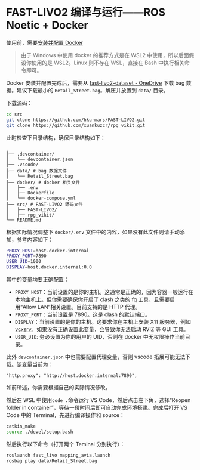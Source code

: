 # FAST-LIVO2 编译与运行——ROS Noetic + Docker

使用前，需要[安装并配置 Docker](https://wsxq2.55555.io/blog/2022/03/16/Docker%E4%BD%BF%E7%94%A8%E7%AC%94%E8%AE%B0/#%E5%AE%89%E8%A3%85%E5%92%8C%E9%85%8D%E7%BD%AE)

>  由于 Windows 中使用 docker 的推荐方式是在 WSL2 中使用，所以后面假设你使用的是 WSL2。Linux 则不存在 WSL，直接在 Bash 中执行相关命令即可。

Docker 安装并配置完成后，需要从 [fast-livo2-dataset - OneDrive](https://connecthkuhk-my.sharepoint.com/:f:/g/personal/zhengcr_connect_hku_hk/ErdFNQtjMxZOorYKDTtK4ugBkogXfq1OfDm90GECouuIQA?e=KngY9Z) 下载 bag 数据。建议下载最小的 `Retail_Street.bag`。解压并放置到 `data/` 目录。

下载源码：

```bash
cd src
git clone https://github.com/hku-mars/FAST-LIVO2.git
git clone https://github.com/xuankuzcr/rpg_vikit.git 
```

此时检查下目录结构，确保目录结构如下：

```
.
├── .devcontainer/
│   └── devcontainer.json
├── .vscode/
├── data/ # bag 数据文件
│   └── Retail_Street.bag
├── docker/ # docker 相关文件
│   ├── .env
│   ├── Dockerfile
│   └── docker-compose.yml
├── src/ # FAST-LIVO2 源码文件
│   ├── FAST-LIVO2/
│   ├── rpg_vikit/
└── README.md
```

根据实际情况调整下 `docker/.env` 文件中的内容，如果没有此文件则请手动添加，参考内容如下：

```bash
PROXY_HOST=host.docker.internal
PROXY_PORT=7890
USER_UID=1000
DISPLAY=host.docker.internal:0.0
```

其中的变量均要正确配置：

- `PROXY_HOST`：当前设置的是你的主机。这通常是正确的，因为容器一般运行在本地主机上。但你需要确保你开启了 clash 之类的 fq 工具，且需要启用“Allow LAN”相关设置。目前支持的是 HTTP 代理。
- `PROXY_PORT`：当前设置是 7890。这是 clash 的默认端口。
- `DISPLAY`：当前设置的是你的主机。这要求你在主机上安装 X11 服务器，例如 [vcxsrv](https://sourceforge.net/projects/vcxsrv/)。如果没有正确设置此变量，会导致你无法启动 RVIZ 等 GUI 工具。
- `USER_UID`: 务必设置为你的用户的 UID，否则在 docker 中无权限操作当前目录。

此外 `devcontainer.json` 中也需要配置代理变量，否则 vscode 拓展可能无法下载。该变量当前为：

```
"http.proxy": "http://host.docker.internal:7890",
```

如前所述，你需要根据自己的实际情况修改。

然后在 WSL 中使用`code .`命令运行 VS Code，然后点击左下角，选择“Reopen folder in container”，等待一段时间后即可自动完成环境搭建。完成后打开 VS Code 中的 Terminal，先进行编译操作和 source：

```bash
catkin_make
source ./devel/setup.bash
```

然后执行以下命令（打开两个 Teminal 分别执行）：

```bash
roslaunch fast_livo mapping_avia.launch
rosbag play data/Retail_Street.bag
```
